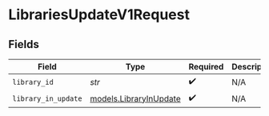 # LibrariesUpdateV1Request


## Fields

| Field                                                  | Type                                                   | Required                                               | Description                                            |
| ------------------------------------------------------ | ------------------------------------------------------ | ------------------------------------------------------ | ------------------------------------------------------ |
| `library_id`                                           | *str*                                                  | :heavy_check_mark:                                     | N/A                                                    |
| `library_in_update`                                    | [models.LibraryInUpdate](../models/libraryinupdate.md) | :heavy_check_mark:                                     | N/A                                                    |